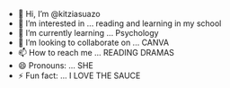 - 👋 Hi, I’m @kitziasuazo
- 👀 I’m interested in ... reading and learning in my school
- 🌱 I’m currently learning ... Psychology 
- 💞️ I’m looking to collaborate on ... CANVA 
- 📫 How to reach me ... READING DRAMAS
- 😄 Pronouns: ... SHE
- ⚡ Fun fact: ... I LOVE THE SAUCE

<!---
kitziasuazo/kitziasuazo is a ✨ special ✨ repository because its `README.md` (this file) appears on your GitHub profile.
You can click the Preview link to take a look at your changes.
--->
